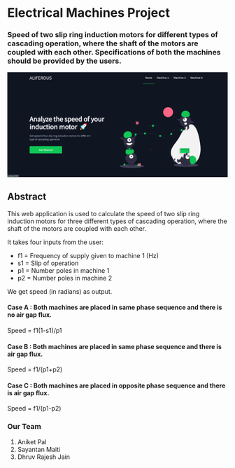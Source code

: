 # Electrical Machines Project

### Speed of two slip ring induction motors for different types of cascading operation, where the shaft of the motors are coupled with each other. Specifications of both the machines should be provided by the users.
<img src = 'https://github.com/Aniket762/electrical-machines/blob/main/UI.png'>

## Abstract ##
<p>This web application is used to calculate the speed of two slip ring induction motors for three different types of cascading operation, where the shaft of the motors are coupled with each other.</p>
<p>It takes four inputs from the user:</p>
<ul>
<li>f1 = Frequency of supply given to machine 1 (Hz)</li>
<li>s1 = Slip of operation</li>
<li>p1 = Number poles in machine 1</li>
<li>p2 = Number poles in machine 2</li>
</ul>
<p>We get speed (in radians) as output.</p>

#### Case A : Both machines are placed in same phase sequence and there is no air gap flux.
<p>Speed = f1(1-s1)/p1</p>

#### Case B : Both machines are placed in same phase sequence and there is air gap flux.
<p>Speed = f1/(p1+p2)</p>

#### Case C : Both machines are placed in opposite phase sequence and there is air gap flux.
<p>Speed = f1/(p1-p2)</p>

### Our Team ###
1. Aniket Pal
2. Sayantan Maiti
3. Dhruv Rajesh Jain

